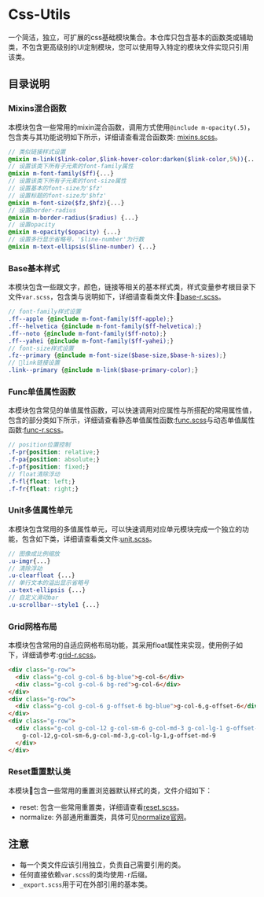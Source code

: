 # Css-Utils

一个简洁，独立，可扩展的css基础模块集合。本仓库只包含基本的函数类或辅助类，不包含更高级别的UI定制模块，您可以使用导入特定的模块文件实现只引用该类。

## 目录说明

### Mixins混合函数

本模块包含一些常用的mixin混合函数，调用方式使用`@include m-opacity(.5)`，包含类与其功能说明如下所示，详细请查看混合函数类: [mixins.scss](./mixins/mixins.scss)。

```scss
// 类似链接样式设置
@mixin m-link($link-color,$link-hover-color:darken($link-color,5%)){...}
// 设置该类下所有子元素的font-family属性
@mixin m-font-family($ff){...}
// 设置该类下所有子元素的font-size属性
// 设置基本的font-size为'$fz'
// 设置标题的font-size为'$hfz'
@mixin m-font-size($fz,$hfz){...}
// 设置border-radius
@mixin m-border-radius($radius) {...}
// 设置opacity
@mixin m-opacity($opacity) {...}
// 设置多行显示省略号，'$line-number'为行数
@mixin m-text-ellipsis($line-number) {...}  
```

### Base基本样式

本模块包含一些跟文字，颜色，链接等相关的基本样式类，样式变量参考根目录下文件`var.scss`，包含类与说明如下，详细请查看类文件:[base-r.scss](./base/base-r.scss)。

```scss
// font-family样式设置
.ff--apple {@include m-font-family($ff-apple);}
.ff--helvetica {@include m-font-family($ff-helvetica);}
.ff--noto {@include m-font-family($ff-noto);}
.ff--yahei {@include m-font-family($ff-yahei);}
// font-size样式设置
.fz--primary {@include m-font-size($base-size,$base-h-sizes);}
// link链接设置
.link--primary {@include m-link($base-primary-color);}
```

### Func单值属性函数

本模块包含常见的单值属性函数，可以快速调用对应属性与所搭配的常用属性值，包含的部分类如下所示，详细请查看静态单值属性函数:[func.scss](./func/func.scss)与动态单值属性函数:[func-r.scss](./func/func-r.scss)。

```scss
// position位置控制
.f-pr{position: relative;}
.f-pa{position: absolute;}
.f-pf{position: fixed;}
// float清除浮动
.f-fl{float: left;}
.f-fr{float: right;}
```

### Unit多值属性单元

本模块包含常用的多值属性单元，可以快速调用对应单元模块完成一个独立的功能，包含如下类，详细请查看类文件:[unit.scss](./unit/unit.scss)。

```scss
// 图像成比例缩放
.u-imgr{...}
// 清除浮动
.u-clearfloat {...}
// 单行文本的溢出显示省略号
.u-text-ellipsis {...}
// 自定义滑动bar
.u-scrollbar--style1 {...}
```

### Grid网格布局

本模块包含常用的自适应网格布局功能，其采用float属性来实现，使用例子如下，详细请参考:[grid-r.scss](./grid/grid-r.scss)。

```html
<div class="g-row">
  <div class="g-col g-col-6 bg-blue">g-col-6</div>
  <div class="g-col g-col-6 bg-red">g-col-6</div>
</div>
<div class="g-row">
  <div class="g-col g-col-6 g-offset-6 bg-blue">g-col-6,g-offset-6</div>
</div>
<div class="g-row">
  <div class="g-col g-col-12 g-col-sm-6 g-col-md-3 g-col-lg-1 g-offset-md-9 bg-red ">
    g-col-12,g-col-sm-6,g-col-md-3,g-col-lg-1,g-offset-md-9
  </div>
</div>
```

### Reset重置默认类

本模块包含一些常用的重置浏览器默认样式的类，文件介绍如下：

  - reset: 包含一些常用重置类，详细请查看[reset.scss](./reset/reset.scss)。
  - normalize: 外部通用重置类，具体可见[normalize官网](https://necolas.github.io/normalize.css/)。

## 注意

- 每一个类文件应该引用独立，负责自己需要引用的类。
- 任何直接依赖`var.scss`的类均使用`-r`后缀。
- `_export.scss`用于可在外部引用的基本类。

